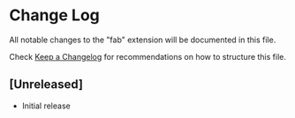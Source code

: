 # Change Log

All notable changes to the "fab" extension will be documented in this file.

Check [Keep a Changelog](http://keepachangelog.com/) for recommendations on how to structure this file.

## [Unreleased]

- Initial release
